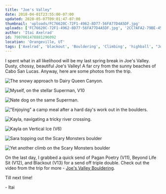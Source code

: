 ```yaml
---
title: "Joe's Valley"
date: 2018-04-01T23:55:00-07:00
updated: 2020-05-07T09:01:47-07:00
thumbnail: 'uploads/FC76620C-72F1-4962-8D77-56FA77D4A5DF.jpg'
uploads: ['FC76620C-72F1-4962-8D77-56FA77D4A5DF.jpg', '2CC7AFA2-79BE-4574-B005-8FA89A1FB5D4.jpg', 'CA191603-3AA6-4700-8E69-BC6BE1BF8A6B.jpg', '23C42AA7-4560-4EDC-84EE-B7BBDB608261.jpg', '758DCBD6-4962-4EAF-9F8B-8A2E96023BA1.jpg', 'A87ABA34-9F69-41C2-B4D9-37C41C44C78E.jpg', 'CA48555E-6278-4182-A5E9-82E4381B3E1E.jpg', 'D56ED765-9D6E-4A2F-8800-773937580A8D.jpg']
author: 'Itai Axelrad'
id: 7907061478881296092
location: 'Orangeville, UT'
tags: ['Axelrad', 'blackout', 'Bouldering', 'Climbing', 'highball', "Joe's", 'sandstone', 'utah', 'Valley']
---
```

I spent what in all likelihood will be my last spring break in Joe's Valley. Dusty, chossy, beautiful Joe's Valley! A far cry from the sunny beaches of Cabo San Lucas. Anyway, here are some photos from the trip.

![The snowy approach to Dairy Queen Canyon.](uploads/FC76620C-72F1-4962-8D77-56FA77D4A5DF.jpg)

![Myself, on the stellar Superman, V10](uploads/2CC7AFA2-79BE-4574-B005-8FA89A1FB5D4.jpg)

![Nate dog on the same Superman.](uploads/CA191603-3AA6-4700-8E69-BC6BE1BF8A6B.jpg)

!["Enjoying" a camp meal after a hard day's work out in the boulders.](uploads/23C42AA7-4560-4EDC-84EE-B7BBDB608261.jpg)

![Kayla, navigating a tricky river crossing.](uploads/758DCBD6-4962-4EAF-9F8B-8A2E96023BA1.jpg)

![Kayla on Vertical Ice (V6)](uploads/A87ABA34-9F69-41C2-B4D9-37C41C44C78E.jpg)

![Sara topping out the Scary Monsters boulder](uploads/CA48555E-6278-4182-A5E9-82E4381B3E1E.jpg)

![Yet another climb on the Scary Monsters boulder](uploads/D56ED765-9D6E-4A2F-8800-773937580A8D.jpg)

On the last day, I grabbed a quick send of Pagan Poetry (V11), Beyond Life Sit (V12), and Blackout (V13) for a send off triple double. Check out the video from the trip for more - [Joe's Valley Bouldering](https://www.youtube.com/watch?v=rt1nZMkSDnQ).

Till next time!

\- Itai
